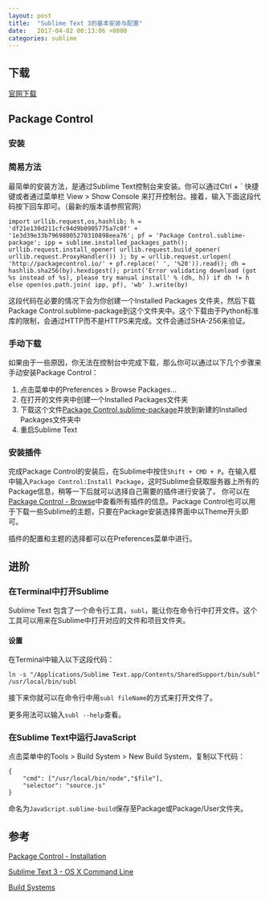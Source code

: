 ```yaml
---
layout: post
title:  "Sublime Text 3的基本安装与配置"
date:   2017-04-02 00:13:06 +0800
categories: sublime
---
```

## 下载
[官网下载](https://www.sublimetext.com/)

## Package Control
### 安装
### 简易方法
最简单的安装方法，是通过Sublime Text控制台来安装。你可以通过Ctrl + ` 快捷键或者通过菜单栏 View > Show Console 来打开控制台。接着，输入下面这段代码按下回车即可。（最新的版本请参照官网）

    import urllib.request,os,hashlib; h = 'df21e130d211cfc94d9b0905775a7c0f' + '1e3d39e33b79698005270310898eea76'; pf = 'Package Control.sublime-package'; ipp = sublime.installed_packages_path(); urllib.request.install_opener( urllib.request.build_opener( urllib.request.ProxyHandler()) ); by = urllib.request.urlopen( 'http://packagecontrol.io/' + pf.replace(' ', '%20')).read(); dh = hashlib.sha256(by).hexdigest(); print('Error validating download (got %s instead of %s), please try manual install' % (dh, h)) if dh != h else open(os.path.join( ipp, pf), 'wb' ).write(by)

这段代码在必要的情况下会为你创建一个Installed Packages 文件夹，然后下载Package Control.sublime-package到这个文件夹中。这个下载由于Python标准库的限制，会通过HTTP而不是HTTPS来完成。文件会通过SHA-256来验证。
### 手动下载
如果由于一些原因，你无法在控制台中完成下载，那么你可以通过以下几个步骤来手动安装Package Control：

 1. 点击菜单中的Preferences > Browse Packages...
 2. 在打开的文件夹中创建一个Installed Packages文件夹
 3. 下载这个文件[Package Control.sublime-package](https://packagecontrol.io/Package%20Control.sublime-package)并放到新建的Installed Packages文件夹中
 4. 重启Sublime Text

### 安装插件
完成Package Control的安装后，在Sublime中按住`Shift + CMD + P`。在输入框中输入`Package Control:Install Package`，这时Sublime会获取服务器上所有的Package信息，稍等一下后就可以选择自己需要的插件进行安装了。
你可以在[Package Control - Browse](https://packagecontrol.io/browse)中查看所有插件的信息。Package Control也可以用于下载一些Sublime的主题，只要在Package安装选择界面中以Theme开头即可。

插件的配置和主题的选择都可以在Preferences菜单中进行。

 
## 进阶
### 在Terminal中打开Sublime
Sublime Text 包含了一个命令行工具，`subl`，能让你在命令行中打开文件。这个工具可以用来在Sublime中打开对应的文件和项目文件夹。
#### 设置
在Terminal中输入以下这段代码：

    ln -s "/Applications/Sublime Text.app/Contents/SharedSupport/bin/subl" /usr/local/bin/subl

接下来你就可以在命令行中用`subl fileName`的方式来打开文件了。

更多用法可以输入`subl --help`查看。
### 在Sublime Text中运行JavaScript
点击菜单中的Tools > Build System > New Build System，复制以下代码：

    {
	    "cmd": ["/usr/local/bin/node","$file"],
	    "selector": "source.js"
    }

命名为`JavaScript.sublime-build`保存至Package或Package/User文件夹。

## 参考
[Package Control - Installation](https://packagecontrol.io/installation)

[Sublime Text 3 - OS X Command Line](https://www.sublimetext.com/docs/3/osx_command_line.html)

[Build Systems](http://docs.sublimetext.info/en/latest/file_processing/build_systems.html)